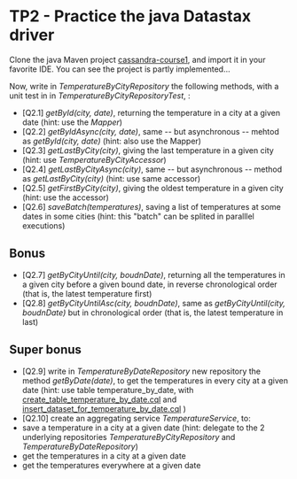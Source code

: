 TP2 - Practice the java Datastax driver
=======================================
Clone the java Maven project [cassandra-course1](http://gitlab.soat.fr/bruno.doolaeghe/cassandra-course1/tree/master/TPs/TP2), and import it in your favorite IDE. You can see the project is partly implemented...

Now, write in _TemperatureByCityRepository_ the following methods, with a unit test in in _TemperatureByCityRepositoryTest_, :
* [Q2.1] _getById(city, date)_, returning the temperature in a city at a given date (hint: use the _Mapper<TemperatureByCity>_)
* [Q2.2] _getByIdAsync(city, date)_, same -- but asynchronous -- mehtod as _getById(city, date)_  (hint: also use the Mapper<TemperatureByCity>)
* [Q2.3] _getLastByCity(city)_, giving the last temperature in a given city (hint: use _TemperatureByCityAccessor_)
* [Q2.4] _getLastByCityAsync(city)_, same -- but asynchronous -- method as _getLastByCity(city)_  (hint: use same accessor)
* [Q2.5] _getFirstByCity(city)_, giving the oldest temperature in a given city (hint: use the accessor)
* [Q2.6] _saveBatch(temperatures)_, saving a list of temperatures at some dates in some cities (hint: this "batch" can be splited in paralllel executions)


Bonus
-----
* [Q2.7] _getByCityUntil(city, boudnDate)_, returning all the temperatures in a given city before a given bound date, in reverse chronological order (that is, the latest temperature first)
* [Q2.8] _getByCityUntilAsc(city, boudnDate)_, same as _getByCityUntil(city, boudnDate)_ but in chronological order (that is, the latest temperature in last)

Super bonus
-----------
* [Q2.9] write in _TemperatureByDateRepository_ new repository the method _getByDate(date)_, to get the temperatures in every city at a given date (hint: use table temperature_by_date, with [create_table_temperature_by_date.cql](http://gitlab.soat.fr/bruno.doolaeghe/cassandra-course1/blob/master/src/main/resources/cql/create_table_temperature_by_date.cql) and [insert_dataset_for_temperature_by_date.cql](http://gitlab.soat.fr/bruno.doolaeghe/cassandra-course1/blob/master/src/main/resources/cql/insert_dataset_for_temperature_by_date.cql) )
* [Q2.10] create an aggregating service _TemperatureService_, to:
 * save a temperature in a city at a given date (hint: delegate to the 2 underlying repositories _TemperatureByCityRepository_ and _TemperatureByDateRepository_)
 * get the temperatures in a city at a given date
 * get the temperatures everywhere at a given date

